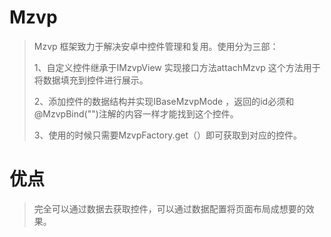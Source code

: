 # Mzvp

> Mzvp 框架致力于解决安卓中控件管理和复用。使用分为三部：
>
>  1、自定义控件继承于IMzvpView 实现接口方法attachMzvp 这个方法用于将数据填充到控件进行展示。
> 
> 2、添加控件的数据结构并实现IBaseMzvpMode ，返回的id必须和@MzvpBind("")注解的内容一样才能找到这个控件。
> 
> 3、使用的时候只需要MzvpFactory.get（）即可获取到对应的控件。

# 优点
> 完全可以通过数据去获取控件，可以通过数据配置将页面布局成想要的效果。
